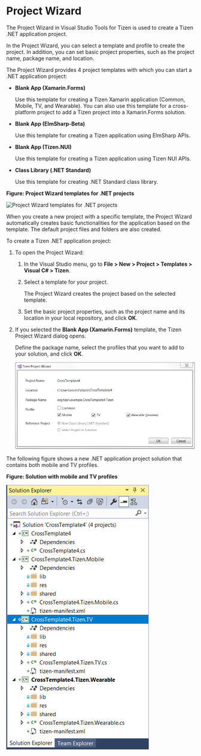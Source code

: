 # Project Wizard

The Project Wizard in Visual Studio Tools for Tizen is used to create a Tizen .NET application project.

In the Project Wizard, you can select a template and profile to create the project. In addition, you can set basic project properties, such as the project name, package name, and location.

The Project Wizard provides 4 project templates with which you can start a .NET application project:

-   **Blank App (Xamarin.Forms)**

    Use this template for creating a Tizen Xamarin application (Common, Mobile, TV, and Wearable). You can also use this template for a cross-platform project to add a Tizen project into a Xamarin.Forms solution.

-   **Blank App (ElmSharp-Beta)**

    Use this template for creating a Tizen application using ElmSharp APIs.

-   **Blank App (Tizen.NUI)**

    Use this template for creating a Tizen application using Tizen NUI APIs.

-   **Class Library (.NET Standard)**

    Use this template for creating .NET Standard class library.

**Figure: Project Wizard templates for .NET projects**

![Project Wizard templates for .NET projects](media/projectwizard-nativenew.png)

When you create a new project with a specific template, the Project Wizard automatically creates basic functionalities for the application based on the template. The default project files and folders are also created.

To create a Tizen .NET application project:

1.  To open the Project Wizard:

    1.  In the Visual Studio menu, go to **File &gt; New &gt; Project &gt; Templates &gt; Visual C\# &gt; Tizen**.

    2.  Select a template for your project.

        The Project Wizard creates the project based on the selected template.

    3.  Set the basic project properties, such as the project name and its location in your local repository, and click **OK**.

2.  If you selected the **Blank App (Xamarin.Forms)** template, the Tizen Project Wizard dialog opens.

    Define the package name, select the profiles that you want to add to your solution, and click **OK**.

    ![Select profiles](media/projectwizard-profile.png)

The following figure shows a new .NET application project solution that contains both mobile and TV profiles.

**Figure: Solution with mobile and TV profiles**

![Solution with mobile and TV profiles](media/projectwizard-solution.png)
